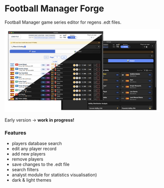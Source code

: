 # Football Manager Forge

Football Manager game series editor for regens .edt files.

<p align="center">
  <img src="static/showcase.png" width="1000" alt="Editor Showcase"/>
</p>

Early version -> **work in progress!**

### Features
- players database search
- edit any player record
- add new players
- remove players
- save changes to the .edt file
- search filters
- analyst module for statistics visualisation)
- dark & light themes
